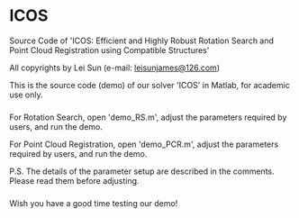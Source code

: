 # ICOS

Source Code of 'ICOS: Efficient and Highly Robust Rotation Search and Point Cloud Registration using Compatible Structures'

All copyrights by Lei Sun (e-mail: leisunjames@126.com)

This is the source code (demo) of our solver 'ICOS' in Matlab, for academic use only.

###

For Rotation Search, open 'demo_RS.m', adjust the parameters required by users, and run the demo.

For Point Cloud Registration, open 'demo_PCR.m', adjust the parameters required by users, and run the demo.

P.S. The details of the parameter setup are described in the comments. Please read them before adjusting.

###

Wish you have a good time testing our demo!


